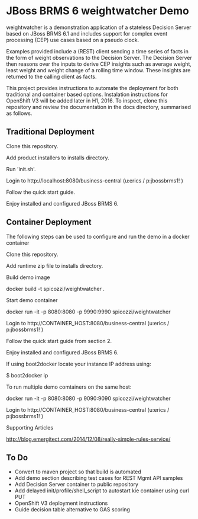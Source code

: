 JBoss BRMS 6 weightwatcher Demo
===============================

weightwatcher is a demonstration application of a stateless Decision Server based on JBoss BRMS 6.1 and includes support for complex event processing (CEP) use cases based on a pseudo clock.  

Examples provided include a (REST) client sending a time series of facts in the form of weight observations to the Decision Server.  The Decision Server then reasons over the inputs to derive CEP insights such as average weight, least weight and weight change of a rolling time window. These insights are returned to the calling client as facts.

This project provides instructions to automate the deployment for both traditional and container based options. Instalation instructions for OpenShift V3 will be added later in H1, 2016.  To inspect, clone this repository and review the documentation in the docs directory, summarised as follows.

Traditional Deployment
-----------------------

Clone this repository.

Add product installers to installs directory.

Run 'init.sh'.

Login to http://localhost:8080/business-central (u:erics / p:jbossbrms1! )

Follow the quick start guide.

Enjoy installed and configured JBoss BRMS 6.

Container Deployment
--------------------

The following steps can be used to configure and run the demo in a docker container

Clone this repository.

Add runtime zip file to installs directory.

Build demo image

docker build -t spicozzi/weightwatcher .

Start demo container

docker run -it -p 8080:8080 -p 9990:9990 spicozzi/weightwatcher

Login to http://CONTAINER_HOST:8080/business-central (u:erics / p:jbossbrms1! )

Follow the quick start guide from section 2.

Enjoy installed and configured JBoss BRMS 6.

If using boot2docker locate your instance IP address using:

$ boot2docker ip

To run multiple demo comtainers on the same host:

docker run -it -p 8080:8080 -p 9090:9090 spicozzi/weightwatcher

Login to http://CONTAINER_HOST:8080/business-central (u:erics / p:jbossbrms1! )

Supporting Articles

http://blog.emergitect.com/2014/12/08/really-simple-rules-service/

To Do
-----

* Convert to maven project so that build is automated
* Add demo section describing test cases for REST Mgmt API samples
* Add Decision Server container to public repository
* Add delayed init/profile/shell_script to autostart kie container using curl PUT
* OpenShift V3 deployment instructions
* Guide decision table alternative to GAS scoring
